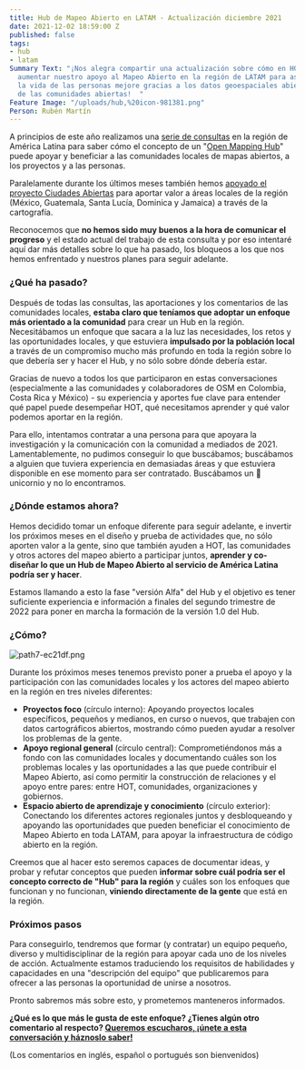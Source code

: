 ```yaml
---
title: Hub de Mapeo Abierto en LATAM - Actualización diciembre 2021
date: 2021-12-02 18:59:00 Z
published: false
tags:
- hub
- latam
Summary Text: "¡Nos alegra compartir una actualización sobre cómo en HOT planeamos
  aumentar nuestro apoyo al Mapeo Abierto en la región de LATAM para asegurar que
  la vida de las personas mejore gracias a los datos geoespaciales abiertos y el poder
  de las comunidades abiertas!  "
Feature Image: "/uploads/hub,%20icon-981381.png"
Person: Rubén Martín
---
```


A principios de este año realizamos una [serie de consultas](https://www.hotosm.org/updates/ayuda-a-impulsar-openstreetmap-en-latinoamerica/) en la región de América Latina para saber cómo el concepto de un "[Open Mapping Hub](https://www.openstreetmap.org/user/RebeccaF/diary/396229)" puede apoyar y beneficiar a las comunidades locales de mapas abiertos, a los proyectos y a las personas.

Paralelamente durante los últimos meses también hemos [apoyado el proyecto Ciudades Abiertas](https://www.hotosm.org/updates/como-mejorar-la-preparacion-y-la-capacidad-de-respuesta-de-las-comunidades-ante-los-desastres-en-america-latina-y-el-caribe-con-datos-geoespaciales-creados-de-manera-participativa/) para aportar valor a áreas locales de la región (México, Guatemala, Santa Lucía, Dominica y Jamaica) a través de la cartografía.

Reconocemos que **no hemos sido muy buenos a la hora de comunicar el progreso** y el estado actual del trabajo de esta consulta y por eso intentaré aquí dar más detalles sobre lo que ha pasado, los bloqueos a los que nos hemos enfrentado y nuestros planes para seguir adelante.

### ¿Qué ha pasado?

Después de todas las consultas, las aportaciones y los comentarios de las comunidades locales, **estaba claro que teníamos que adoptar un enfoque más orientado a la comunidad** para crear un Hub en la región. Necesitábamos un enfoque que sacara a la luz las necesidades, los retos y las oportunidades locales, y que estuviera **impulsado por la población local** a través de un compromiso mucho más profundo en toda la región sobre lo que debería ser y hacer el Hub, y no sólo sobre dónde debería estar.

Gracias de nuevo a todos los que participaron en estas conversaciones (especialmente a las comunidades y colaboradores de OSM en Colombia, Costa Rica y México) - su experiencia y aportes fue clave para entender qué papel puede desempeñar HOT, qué necesitamos aprender y qué valor podemos aportar en la región.

Para ello, intentamos contratar a una persona para que apoyara la investigación y la comunicación con la comunidad a mediados de 2021. Lamentablemente, no pudimos conseguir lo que buscábamos; buscábamos a alguien que tuviera experiencia en demasiadas áreas y que estuviera disponible en ese momento para ser contratado. Buscábamos un 🦄 unicornio y no lo encontramos.

### ¿Dónde estamos ahora?

Hemos decidido tomar un enfoque diferente para seguir adelante, e invertir los próximos meses en el diseño y prueba de actividades que, no sólo aporten valor a la gente, sino que también ayuden a HOT, las comunidades y otros actores del mapeo abierto a participar juntos, **aprender y co-diseñar lo que un Hub de Mapeo Abierto al servicio de América Latina podría ser y hacer**.

Estamos llamando a esto la fase "versión Alfa" del Hub y el objetivo es tener suficiente experiencia e información a finales del segundo trimestre de 2022 para poner en marcha la formación de la versión 1.0 del Hub.

### ¿Cómo?

![path7-ec21df.png](/uploads/path7-ec21df.png) 

Durante los próximos meses tenemos previsto poner a prueba el apoyo y la participación con las comunidades locales y los actores del mapeo abierto en la región en tres niveles diferentes:

* **Proyectos foco** (círculo interno): Apoyando proyectos locales específicos, pequeños y medianos, en curso o nuevos, que trabajen con datos cartográficos abiertos, mostrando cómo pueden ayudar a resolver los problemas de la gente.
* **Apoyo regional general** (círculo central): Comprometiéndonos más a fondo con las comunidades locales y documentando cuáles son los problemas locales y las oportunidades a las que puede contribuir el Mapeo Abierto, así como permitir la construcción de relaciones y el apoyo entre pares: entre HOT, comunidades, organizaciones y gobiernos.
* **Espacio abierto de aprendizaje y conocimiento** (círculo exterior): Conectando los diferentes actores regionales juntos y desbloqueando y apoyando las oportunidades que pueden beneficiar el conocimiento de Mapeo Abierto en toda LATAM, para apoyar la infraestructura de código abierto en la región.

Creemos que al hacer esto seremos capaces de documentar ideas, y probar y refutar conceptos que pueden **informar sobre cuál podría ser el concepto correcto de "Hub" para la región** y cuáles son los enfoques que funcionan y no funcionan, **viniendo directamente de la gente** que está en la región.

### Próximos pasos

Para conseguirlo, tendremos que formar (y contratar) un equipo pequeño, diverso y multidisciplinar de la región para apoyar cada uno de los niveles de acción. Actualmente estamos traduciendo los requisitos de habilidades y capacidades en una "descripción del equipo" que publicaremos para ofrecer a las personas la oportunidad de unirse a nosotros.

Pronto sabremos más sobre esto, y prometemos manteneros informados.

**¿Qué es lo que más le gusta de este enfoque? ¿Tienes algún otro comentario al respecto? [Queremos escucharos, ¡únete a esta conversación y háznoslo saber!](https://loomio.hotosm.org/d/Zg6DxHzE/open-mapping-hub-latam-dec-2021)**

\(Los comentarios en inglés, español o portugués son bienvenidos)